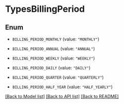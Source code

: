 # TypesBillingPeriod

## Enum


* `BILLING_PERIOD_MONTHLY` (value: `"MONTHLY"`)

* `BILLING_PERIOD_ANNUAL` (value: `"ANNUAL"`)

* `BILLING_PERIOD_WEEKLY` (value: `"WEEKLY"`)

* `BILLING_PERIOD_DAILY` (value: `"DAILY"`)

* `BILLING_PERIOD_QUARTER` (value: `"QUARTERLY"`)

* `BILLING_PERIOD_HALF_YEAR` (value: `"HALF_YEARLY"`)


[[Back to Model list]](../README.md#documentation-for-models) [[Back to API list]](../README.md#documentation-for-api-endpoints) [[Back to README]](../README.md)


